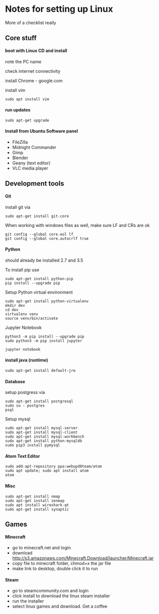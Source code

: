 
# Notes for setting up Linux

More of a checklist really

## Core stuff

#### boot with Linux CD and install 

note the PC name

check internet connectivity


install Chrome - google.com

install vim

    sudo apt install vim



#### run updates

    sudo apt-get upgrade




#### Install from Ubuntu Software panel
- FileZilla
- Midnight Commander
- Gimp
- Blender
- Geany (text editor)
- VLC media player




## Development tools

#### Git
install git via 

    sudo apt-get install git-core
    
When working with windows files as well, make sure LF and CRs are ok

    git config --global core.eol lf
    git config --global core.autocrlf true



#### Python
should already be installed 2.7 and 3.5


To install pip use

    sudo apt-get install python-pip
    pip install --upgrade pip


Setup Python virtual environment

    sudo apt-get install python-virtualenv
    mkdir dev
    cd dev
    virtualenv venv
    source venv/bin/activate
    

Jupyter Notebook

    python3 -m pip install --upgrade pip
    sudo python3 -m pip install jupyter

    jupyter notebook
    

#### install java (runtime)

    sudo apt-get install default-jre


#### Database

setup postgress via

    sudo apt-get install postgresql
    sudo su - postgres
    psql
    
    
Setup mysql

    sudo apt-get install mysql-server
    sudo apt-get install mysql-client
    sudo apt-get install mysql-workbench
    sudo apt-get install python-mysqldb
    sudo pip3 install pymysql
 
 
#### Atom Text Editor
 
    sudo add-apt-repository ppa:webupd8team/atom
    sudo apt update; sudo apt install atom 
    atom
 

#### Misc

    sudo apt-get install nmap 
    sudo apt-get install zenmap
    sudo apt install wireshark-qt
    sudo apt-get install synaptic


## Games


#### Minecraft
- go to minecraft.net and login
- download http://s3.amazonaws.com/Minecraft.Download/launcher/Minecraft.jar
- copy file to minecraft folder, chmod+x the jar file
- make link to desktop, double click it to run

#### Steam
- go to steamcommunity.com and login
- click install to download the linux steam installer
- run the installer
- select linux games and download. Get a coffee
